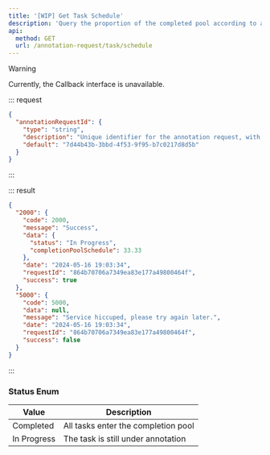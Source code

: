 ```yaml
---
title: '[WIP] Get Task Schedule'
description: 'Query the proportion of the completed pool according to ar.'
api:
  method: GET
  url: /annotation-request/task/schedule
---
```


> [!WARNING]
> Currently, the Callback interface is unavailable.

::: request

```json [query]
{
  "annotationRequestId": {
    "type": "string",
    "description": "Unique identifier for the annotation request, with a maximum length of 255 bytes.",
    "default": "7d44b43b-3bbd-4f53-9f95-b7c0217d8d5b"
  }
}
```

:::

::: result

```json [responses]
{
  "2000": {
    "code": 2000,
    "message": "Success",
    "data": {
      "status": "In Progress",
      "completionPoolSchedule": 33.33
    },
    "date": "2024-05-16 19:03:34",
    "requestId": "864b70706a7349ea83e177a49800464f",
    "success": true
  },
  "5000": {
    "code": 5000,
    "data": null,
    "message": "Service hiccuped, please try again later.",
    "date": "2024-05-16 19:03:34",
    "requestId": "864b70706a7349ea83e177a49800464f",
    "success": false
  }
}
```

:::

### Status Enum

| Value       | Description                         |
| ----------- | ----------------------------------- |
| Completed   | All tasks enter the completion pool |
| In Progress | The task is still under annotation  |
